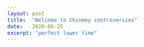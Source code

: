```yaml
---
layout: post
title:  "Welcome to Chinmoy controversies"
date:   2020-06-25
excerpt: "perfect lower time"
---
```

